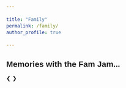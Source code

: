 ```yaml
---

title: "Family"
permalink: /family/
author_profile: true

---
```



<html>
<head>
<meta name="viewport" content="width=device-width, initial-scale=1">
<style>
* {box-sizing: border-box}
body {font-family: Verdana, sans-serif; margin:0}
.mySlides {display: none}
img {vertical-align: middle;}

/* Slideshow container */
.slideshow-container {
  max-width: 500px;
  position: relative;
  margin: auto;
}

/* Next & previous buttons */
.prev, .next {
  cursor: pointer;
  position: absolute;
  top: 50%;
  width: auto;
  padding: 16px;
  margin-top: -22px;
  color: white;
  font-weight: bold;
  font-size: 18px;
  transition: 0.6s ease;
  border-radius: 0 3px 3px 0;
  user-select: none;
}

/* Position the "next button" to the right */
.next {
  right: 0;
  border-radius: 3px 0 0 3px;
}

/* On hover, add a black background color with a little bit see-through */
.prev:hover, .next:hover {
  background-color: rgba(0,0,0,0.8);
}


/* Number text (1/3 etc) */
.numbertext {
  color: #000000;
  font-size: 12px;
  font-weight: bold;
  padding: 8px 12px;
  position: absolute;
  top: 0;
}

/* The dots/bullets/indicators */
.dot {
  cursor: pointer;
  height: 10px;
  width: 10px;
  margin: 0 2px;
  background-color: #bbb;
  border-radius: 50%;
  display: inline-block;
  transition: background-color 0.6s ease;
}

.active, .dot:hover {
  background-color: #717171;
}

/* Fading animation */
.fade {
  -webkit-animation-name: fade;
  -webkit-animation-duration: 1.5s;
  animation-name: fade;
  animation-duration: 1.5s;
}

@-webkit-keyframes fade {
  from {opacity: .4} 
  to {opacity: 1}
}

@keyframes fade {
  from {opacity: .4} 
  to {opacity: 1}
}

/* On smaller screens, decrease text size */
@media only screen and (max-width: 300px) {
  .prev, .next,.text {font-size: 11px}
}
</style>
</head>
<body>

<h2>Memories with the Fam Jam...</h2>

<div class="slideshow-container">

<div class="mySlides fade">
  <div class="numbertext">1 / 14</div>
  <img src="/images/7.JPG" style="width:100%">
  
</div>

<div class="mySlides fade">
  <div class="numbertext">2 / 14</div>
  <img src="/images/8.JPG" style="width:100%">
  
</div>

<div class="mySlides fade">
  <div class="numbertext">3 / 14</div>
  <img src="/images/9.JPG" style="width:100%">
 
</div>

<div class="mySlides fade">
  <div class="numbertext">4 / 14</div>
  <img src="/images/10.JPG" style="width:100%">
 
</div>

<div class="mySlides fade">
  <div class="numbertext">5 / 14</div>
  <img src="/images/11.JPG" style="width:100%">
 
</div>

<div class="mySlides fade">
  <div class="numbertext">6 / 14</div>
  <img src="/images/12.JPG" style="width:100%">
 
</div>

<div class="mySlides fade">
  <div class="numbertext">7 / 14</div>
  <img src="/images/13.JPG" style="width:100%">
 
</div>

<div class="mySlides fade">
  <div class="numbertext">8 / 14</div>
  <img src="/images/14.JPG" style="width:100%">
 
</div>

<div class="mySlides fade">
  <div class="numbertext">9 / 14</div>
  <img src="/images/15.JPG" style="width:100%">
 
</div>

<div class="mySlides fade">
  <div class="numbertext">10 / 14</div>
  <img src="/images/16.JPG" style="width:100%">
 
</div>

<div class="mySlides fade">
  <div class="numbertext">11 / 14</div>
  <img src="/images/17.JPG" style="width:100%">
 
</div>

<div class="mySlides fade">
  <div class="numbertext">12 / 14</div>
  <img src="/images/18.JPG" style="width:100%">
 
</div>

<div class="mySlides fade">
  <div class="numbertext">13 / 14</div>
  <img src="/images/19.JPG" style="width:100%">
 
</div>

<div class="mySlides fade">
  <div class="numbertext">14 / 14</div>
  <img src="/images/20.JPG" style="width:100%">
 
</div>

<a class="prev" onclick="plusSlides(-1)">&#10094;</a>
<a class="next" onclick="plusSlides(1)">&#10095;</a>

</div>
<br>

<div style="text-align:center">
  <span class="dot" onclick="currentSlide(1)"></span> 
  <span class="dot" onclick="currentSlide(2)"></span> 
  <span class="dot" onclick="currentSlide(3)"></span> 
  <span class="dot" onclick="currentSlide(4)"></span> 
  <span class="dot" onclick="currentSlide(5)"></span> 
  <span class="dot" onclick="currentSlide(6)"></span> 
  <span class="dot" onclick="currentSlide(7)"></span> 
  <span class="dot" onclick="currentSlide(8)"></span> 
  <span class="dot" onclick="currentSlide(9)"></span> 
  <span class="dot" onclick="currentSlide(10)"></span> 
  <span class="dot" onclick="currentSlide(11)"></span> 
  <span class="dot" onclick="currentSlide(12)"></span> 
  <span class="dot" onclick="currentSlide(13)"></span> 
  <span class="dot" onclick="currentSlide(14)"></span> 
</div>

<script>
var slideIndex = 1;
showSlides(slideIndex);

function plusSlides(n) {
  showSlides(slideIndex += n);
}

function currentSlide(n) {
  showSlides(slideIndex = n);
}

function showSlides(n) {
  var i;
  var slides = document.getElementsByClassName("mySlides");
  var dots = document.getElementsByClassName("dot");
  if (n > slides.length) {slideIndex = 1}    
  if (n < 1) {slideIndex = slides.length}
  for (i = 0; i < slides.length; i++) {
      slides[i].style.display = "none";  
  }
  for (i = 0; i < dots.length; i++) {
      dots[i].className = dots[i].className.replace(" active", "");
  }
  slides[slideIndex-1].style.display = "block";  
  dots[slideIndex-1].className += " active";
}
</script>

</body>
</html> 
